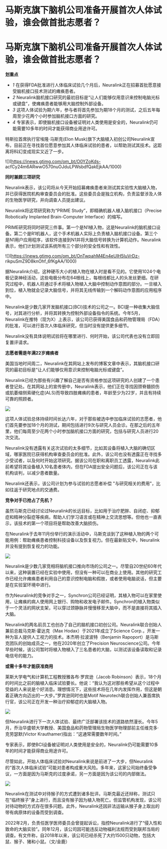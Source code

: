 # 马斯克旗下脑机公司准备开展首次人体试验，谁会做首批志愿者？

# 马斯克旗下脑机公司准备开展首次人体试验，谁会做首批志愿者？

**划重点**

  * _1_ 在获得FDA批准进行人体临床试验几个月后，Neuralink正在招募首批愿意接受脑机接口技术测试的瘫痪患者。
  * _2_ Neuralink脑机接口研究的最初目标是“让人们能够仅用意识来控制电脑光标或键盘”，使瘫痪患者能够用大脑控制外部设备。
  * _3_ 这项人体试验为期六年，参与者将首先参加为期18个月的测试，之后五年每周至少花两个小时参加脑机接口方面的研究。
  * _4_ 专家表示，即使脑机接口设备被证明对人类使用是安全的，Neuralink仍可能需要10多年的时间才能获得商业用途许可。

特斯拉首席执行官埃隆·马斯克(Elon
Musk)旗下大脑植入初创公司Neuralink宣布，目前正在寻找首位愿意参加其人体临床试验的患者，以帮助测试其技术。这距离将科幻变成现实又近了一步。

![](https://inews.gtimg.com/om_bt/O0YZoKds-
acfCy24m6ARwwO570nuOJduLPWsbdfQakEjkAA/1000)

**同时兼顾三项研究**

Neuralink表示，该公司将从今天开始招募瘫痪患者来测试其实验性大脑植入物，并已获得医院机构审查委员会的批准。这些委员会是独立机构，负责监督涉及人体的生物医学研究，并向调查人员提出建议。

Neuralink将这项研究称为“PRIME Study”，即精确机器人植入脑机接口（Precise Robotically Implanted
Brain-Computer Interface）的缩写。

PRIME研究将同时研究三件事。第一个是N1植入物，这是Neuralink的脑机接口设备。第二个是R1机器人，这个手术机器人实际上负责植入脑机接口设备。第三个是N1用户应用程序，该软件连接到N1并将大脑信号转换为计算机动作。Neuralink表示，他们计划测试该系统所有三个部分的安全性和有效性。

![](https://inews.gtimg.com/om_bt/OnTwpahM4En4eUIH5IuVrDz-
rikpuSmZ9D8knOhf_6fKgAA/1000)

据Neuralink介绍，这种硬币大小的植入物在植入时是看不见的。它使用1024个电极记录神经活动，这些电极分布在64根线上，每根线都比人的头发丝更细。在研究过程中，机器人将通过手术将植入物植入大脑中控制动作意图的部分。一旦植入到位，植入物就会记录大脑信号，并将其无线传输到一个解码动作意图的应用程序中。

Neuralink是少数几家开发脑机接口(BCI)技术的公司之一。BCI是一种收集大脑信号，对其进行分析，并将其转换为控制外部设备指令的系统。今年5月，Neuralink在推特（现为X）上表示，该公司已获得美国食品和药物管理局（FDA）的批准，可以进行首次人体临床研究，但当时没有提供更多细节。

Neuralink没有具体说明试验将在哪里进行、何时开始，该公司代表也没有立即回复置评请求。

**志愿者需是年满22岁瘫痪者**

美国当地时间周二，Neuralink在其网站上发布的博客文章中表示，其脑机接口研究的最初目标是“让人们能够仅用意识来控制电脑光标或键盘”。

Neuralink已经为那些有兴趣了解自己是否有资格参加这项研究的人创建了一个患者登记处。在其网站上的宣传册中，Neuralink表示，他们正在寻找因颈脊髓损伤或肌萎缩侧索硬化症(ALS)而导致四肢瘫痪的患者，年龄至少为22岁，并且有持续可靠的照顾者。

![](https://inews.gtimg.com/om_bt/OWZ34TLeTauFzU5xUxMkyMGpzIPa95y6YLKsiL3wfHuq8AA/1000)

这项人体试验总体持续时间长达六年，对于那些被选中参加临床试验的志愿者，他们首先要参加18个月的测试，期间包括进行9次与研究人员会诊。在那之后的五年里，他们每周至少花两个小时参加脑机接口方面的研究，包括与研究人员进行20次交流。

Neuralink没有透露有关这次试验的太多细节，比如其设备将植入大脑的确切区域，哪家医院已获得机构审查委员会的批准。此外，该公司也没有透露正在寻找多少受试者，以及何时开始这项研究。据该公司在职和离职员工透露，Neuralink此前希望将其设备植入10名患者体内，但在FDA提出安全问题后，该公司正在与该机构谈判，以减少患者数量。

Neuralink还表示，该公司计划为参与试验的志愿者补偿 "与研究相关的费用"，比如往返于研究地点的交通费。

**竞争对手已抢占了先机？**

虽然马斯克已经讨论过Neuralink的长远目标，比如用于治疗肥胖、自闭症、抑郁症和精神分裂症等疾病，帮助人们学习语言或在精神上交流思想等。但他也一直表示，该技术的第一个项目将是帮助改善大脑损伤。

在Neuralink于去年11月份举行的演示活动中，马斯克谈到了这种植入物的两个可能用例：帮助瘫痪患者控制科技设备以及恢复视力。但在最新贴文中，Neuralink并没有提到恢复视力的功能。

![](https://inews.gtimg.com/om_bt/OhBFgLcsuBs8psem6QQSxgOoKf_Ci_GFNwBcb0qImW6RIAA/1000)

Neuralink是少数几家竞相将脑机接口推向市场的公司之一。尽管自20世纪60年代以来，这种装置已经在实验中使用，但没有一种可以在商业上使用。其他的研究工作已经允许瘫痪患者利用自己的意识控制电脑和假肢，或者使用电脑说话，但主要是在实验室环境中进行。

作为Neuralink的竞争对手之一，Synchron公司已经证明，其植入物可以在家里使用，让瘫痪的病人使用网上银行、购物和收发电子邮件。Synchron的植入物类似于一个灵活的网状支架，可以穿过颈静脉并慢慢移至大脑中，而不是直接将其插入大脑。

Neuralink的两名前员工也创办了自己的脑机接口初创公司。Neuralink联合创始人兼前总裁马克斯·霍达克（Max
Hodax）于2021年成立了Science Corp.，开发一种为盲人提供人工视力的技术。本杰明·拉波波特（Benjamin
Rapoport）是马斯克团队的创始成员之一，他在2020年创立了Precision
Neuroscience公司。今年早些时候，该公司暂时将植入物植入了三名患者的大脑，以测试该设备读取和记录电信号的能力。

**或需十多年才能获准商用**

莱斯大学电气和计算机工程教授雅各布·罗宾逊（Jacob
Robinson）表示，18个月的时间比之前的脑植入临床试验要长。他说：“我认为这对那些希望从这个过程中受益的人来说是个好消息。理想情况下，这些技术将在几年内发挥作用，但这是朝着正确方向迈出的一大步。”罗宾逊同时也是Motif
Neurotech联合创始人兼首席执行官，该公司正在开发一种治疗抑郁症的大脑植入物。

![](https://inews.gtimg.com/om_bt/OV9yIMfsPwEkJUAzV9JbBsMDwqbpVnBK93X_3UHIjLqPAAA/1000)

但Neuralink进行下一次人体试验、最终广泛部署该技术的道路依然漫长。今年5月，乔治华盛顿大学教授、美国食品和药物管理局生物医学物理部前主任维克多·克劳瑟默(Victor
Krauthamer)指出：“这通常需要数年时间。”

专家表示，即使BCI设备被证明对人类使用是安全的，Neuralink仍可能需要10多年的时间才能获得商业用途许可。

尽管如此，开始人体临床试验对Neuralink来说是前进了一大步，但Neuralink的“首次人体临床试验”可能对患者构成重大风险。多年来，这家公司始终备受争议，一方面是因为马斯克的过度承诺，另一方面是因为该公司的内部做法。

![](https://inews.gtimg.com/om_bt/O6W675ZLEy9xCGQ7SLxF0mzR0KkpE8g5ogkTAqG4Xf0hYAA/1000)

Neuralink在测试中对待猴子的方式遭到诸多批评。马斯克最近还辩称，测试只在“临终猴子”身上进行，而且没有猴子因为植入物死亡。但监管机构发现，该公司对待动物的方式存在很多问题。此外，Neuralink还因非法运输从猴子身上取出的带有病原体的设备而受到调查。

2022年2月，负责任医学医师委员会曾提起诉讼，指控Neuralink进行了“侵入性和致命的大脑实验”。同年12月，该公司因可能违反动物福利法规而受到联邦当局的调查。有文件称，自2018年以来，该公司已经杀死了大约1500只动物，包括大鼠、猴子、猪和小鼠。（文/金鹿）

